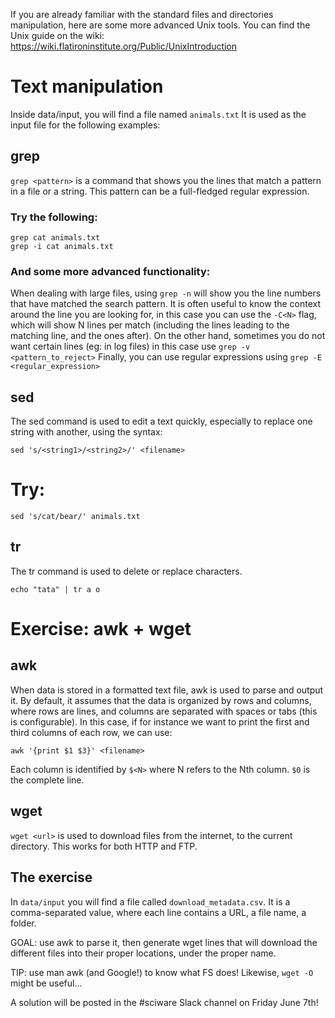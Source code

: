 If you are already familiar with the standard files and directories manipulation, here are some more advanced Unix tools.
You can find the Unix guide on the wiki: https://wiki.flatironinstitute.org/Public/UnixIntroduction

# Text manipulation
Inside data/input, you will find a file named `animals.txt` It is used as the input file for the following examples:

## grep
`grep <pattern>` is a command that shows you the lines that match a pattern in a file or a string. This pattern can be a full-fledged regular expression.
### Try the following:
```console
grep cat animals.txt
grep -i cat animals.txt
```

### And some more advanced functionality:
When dealing with large files, using `grep -n` will show you the line numbers that have matched the search pattern.
It is often useful to know the context around the line you are looking for, in this case you can use the `-C<N>` flag, which will show N lines per match (including the lines leading to the matching line, and the ones after).
On the other hand, sometimes you do not want certain lines (eg: in log files) in this case use `grep -v <pattern_to_reject>`
Finally, you can use regular expressions using `grep -E <regular_expression>`

## sed
The sed command is used to edit a text quickly, especially to replace one string with another, using the syntax:
```console
sed 's/<string1>/<string2>/' <filename>
```
# Try:
```console
sed 's/cat/bear/' animals.txt
```

## tr
The tr command is used to delete or replace characters.
```console
echo "tata" | tr a o
```

# Exercise: awk + wget
## awk
When data is stored in a formatted text file, awk is used to parse and output it. By default, it assumes that the data is organized by rows and columns, where rows are lines, and columns are separated with spaces or tabs (this is configurable). In this case, if for instance we want to print the first and third columns of each row, we can use:
```console
awk '{print $1 $3}' <filename>
```
Each column is identified by `$<N>` where N refers to the Nth column. `$0` is the complete line.

## wget
`wget <url>` is used to download files from the internet, to the current directory. This works for both HTTP and FTP.

## The exercise
In `data/input` you will find a file called `download_metadata.csv`.
It is a comma-separated value, where each line contains a URL, a file name, a folder.

GOAL: use awk to parse it, then generate wget lines that will download the different files into their proper locations, under the proper name.

TIP: use man awk (and Google!) to know what FS does! Likewise, `wget -O` might be useful...

A solution will be posted in the #sciware Slack channel on Friday June 7th!
